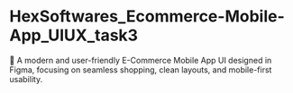 # HexSoftwares_Ecommerce-Mobile-App_UIUX_task3
📲 A modern and user-friendly E-Commerce Mobile App UI designed in Figma, focusing on seamless shopping, clean layouts, and mobile-first usability.
